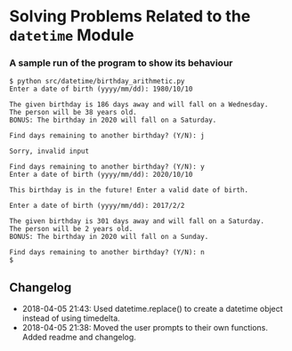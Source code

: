 # Solving Problems Related to the `datetime` Module

### A sample run of the program to show its behaviour

```console
$ python src/datetime/birthday_arithmetic.py
Enter a date of birth (yyyy/mm/dd): 1980/10/10

The given birthday is 186 days away and will fall on a Wednesday.
The person will be 38 years old.
BONUS: The birthday in 2020 will fall on a Saturday.

Find days remaining to another birthday? (Y/N): j

Sorry, invalid input

Find days remaining to another birthday? (Y/N): y
Enter a date of birth (yyyy/mm/dd): 2020/10/10

This birthday is in the future! Enter a valid date of birth.

Enter a date of birth (yyyy/mm/dd): 2017/2/2

The given birthday is 301 days away and will fall on a Saturday.
The person will be 2 years old.
BONUS: The birthday in 2020 will fall on a Sunday.

Find days remaining to another birthday? (Y/N): n
$
```

## Changelog

- 2018-04-05 21:43: Used datetime.replace() to create a datetime object instead of using timedelta.
- 2018-04-05 21:38: Moved the user prompts to their own functions. Added readme and changelog.